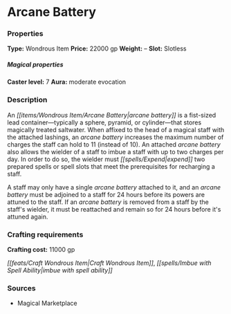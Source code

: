 ﻿---
Title: "Arcane Battery"
Type: "Wondrous Item"
Price: "22000 gp"
Weight: "–"
Slot: "Slotless"
Caster level: "7"
Aura: "moderate evocation"
Description: |
  "An _arcane battery_ is a fist-sized lead container—typically a sphere, pyramid, or cylinder—that stores magically treated saltwater. When affixed to the head of a magical staff with the attached lashings, an _arcane battery_ increases the maximum number of charges the staff can hold to 11 (instead of 10). An attached _arcane battery_ also allows the wielder of a staff to imbue a staff with up to two charges per day. In order to do so, the wielder must expend two prepared spells or spell slots that meet the prerequisites for recharging a staff.
  A staff may only have a single _arcane battery_ attached to it, and an _arcane battery_ must be adjoined to a staff for 24 hours before its powers are attuned to the staff. If an _arcane battery_ is removed from a staff by the staff's wielder, it must be reattached and remain so for 24 hours before it's attuned again."
Crafting cost: "11000 gp"
Sources: "['Magical Marketplace']"
---

# Arcane Battery

### Properties

**Type:** Wondrous Item **Price:** 22000 gp **Weight:** – **Slot:** Slotless

##### Magical properties

**Caster level:** 7 **Aura:** moderate evocation

### Description

An _[[items/Wondrous Item/Arcane Battery|arcane battery]]_ is a fist-sized lead container—typically a sphere, pyramid, or cylinder—that stores magically treated saltwater. When affixed to the head of a magical staff with the attached lashings, an _arcane battery_ increases the maximum number of charges the staff can hold to 11 (instead of 10). An attached _arcane battery_ also allows the wielder of a staff to imbue a staff with up to two charges per day. In order to do so, the wielder must _[[spells/Expend|expend]]_ two prepared spells or spell slots that meet the prerequisites for recharging a staff.

A staff may only have a single _arcane battery_ attached to it, and an _arcane battery_ must be adjoined to a staff for 24 hours before its powers are attuned to the staff. If an _arcane battery_ is removed from a staff by the staff's wielder, it must be reattached and remain so for 24 hours before it's attuned again.

### Crafting requirements

**Crafting cost:** 11000 gp

_[[feats/Craft Wondrous Item|Craft Wondrous Item]]_, _[[spells/Imbue with Spell Ability|imbue with spell ability]]_

### Sources

* Magical Marketplace